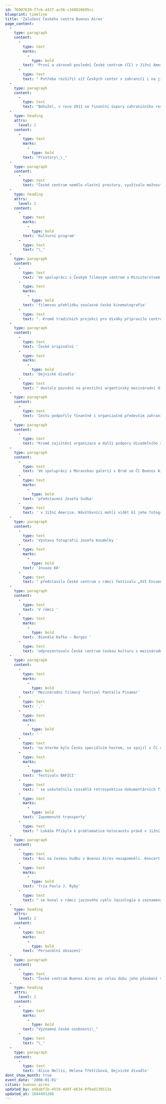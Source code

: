 ```yaml
---
id: 76907639-f7cb-4437-ac56-c348026695cc
blueprint: timeline
title: 'Založení Českého centra Buenos Aires'
page_content:
  -
    type: paragraph
    content:
      -
        type: text
        marks:
          -
            type: bold
        text: 'První a zároveň poslední České centrum (ČC) v Jižní Americe bylo otevřeno v roce 2008.'
      -
        type: text
        text: " Potřeba rozšířit síť Českých center v zahraničí i na jihoamerický kontinent byla v danou dobu žádoucí a dala tak podnět ke vzniku centra.\_"
  -
    type: paragraph
    content:
      -
        type: text
        text: "Bohužel, v roce 2011 se finanční úspory zahraničního resortu dotkly i fungování ČC Buenos Aires, a to bylo z ekonomických důvodů zrušeno. Jeho aktivity převzalo distančně ČC Madrid.\_"
  -
    type: heading
    attrs:
      level: 2
    content:
      -
        type: text
        marks:
          -
            type: bold
        text: "Prostory\_\_"
  -
    type: paragraph
    content:
      -
        type: text
        text: "České centrum nemělo vlastní prostory, využívalo možnosti užití kanceláře na Velvyslanectví České republiky v Buenos Aires.\_"
  -
    type: heading
    attrs:
      level: 2
    content:
      -
        type: text
        marks:
          -
            type: bold
        text: 'Kulturní program'
      -
        type: text
        text: "\_"
  -
    type: paragraph
    content:
      -
        type: text
        text: 'Ve spolupráci s Českým filmovým centrem a Ministerstvem kultury ČR (MK ČR) uspořádalo ČC Buenos Aires při příležitosti svého zahájení rozsáhlou '
      -
        type: text
        marks:
          -
            type: bold
        text: 'filmovou přehlídku současné české kinematografie'
      -
        type: text
        text: ". Kromě tradičních projekcí pro diváky připravilo centrum také projekce pro místní distributory a další filmové profesionály. Přehlídku zahájila gala projekce filmu Tajnosti za osobní účasti režisérky Alice Nellis.\_\_"
  -
    type: paragraph
    content:
      -
        type: text
        text: 'České originální '
      -
        type: text
        marks:
          -
            type: bold
        text: 'Dejvické divadlo'
      -
        type: text
        text: " dostalo pozvání na prestižní argentinský mezinárodní divadelní festival FIBA. Jako jediný zástupce Česka uspělo ve velké konkurenci právě Dejvické divadlo s hrou Černá díra v režii Jiřího Havelky. V Buenos Aires se odehrála tři představení před zcela vyprodaným divadlem Sarmiento.\_\_"
  -
    type: paragraph
    content:
      -
        type: text
        text: 'Cestu podpořily finančně i organizačně především zahraniční odbor MK ČR, České centrum Buenos Aires, Velvyslanectví České republiky v Argentině a další.'
  -
    type: paragraph
    content:
      -
        type: text
        text: "Kromě zajištění organizace a další podpory divadelního souboru uspořádalo ČC jako součást doprovodného programu festivalu i literární čtení Zahradní slavnosti Václava Havla.\_"
  -
    type: paragraph
    content:
      -
        type: text
        text: 'Ve spolupráci s Moravskou galerií v Brně se ČC Buenos Aires podařilo uspořádat vůbec první '
      -
        type: text
        marks:
          -
            type: bold
        text: 'představení Josefa Sudka'
      -
        type: text
        text: ' v Jižní Americe. Návštěvníci mohli vidět 61 jeho fotografií. Asi čtyři desítky snímků vyšly také v katalogu s doprovodným textem brněnského kurátora Antonína Dufka.'
  -
    type: paragraph
    content:
      -
        type: text
        text: 'Výstava fotografií Josefa Koudelky '
      -
        type: text
        marks:
          -
            type: bold
        text: 'Invaze 68'
      -
        type: text
        text: " představilo České centrum v rámci festivalu „XVI Encuentros Abiertos – Festival de la Luz“.\_\_"
  -
    type: paragraph
    content:
      -
        type: text
        text: 'V rámci '
      -
        type: text
        marks:
          -
            type: bold
        text: 'Bienále Kafka – Borges '
      -
        type: text
        text: 'odprezentovalo České centrum českou kulturu s mezinárodním odborným sympoziem.'
  -
    type: paragraph
    content:
      -
        type: text
        marks:
          -
            type: bold
        text: 'Mezinárodní filmový festival Pantalla Pinamar'
      -
        type: text
        text: ','
      -
        type: text
        marks:
          -
            type: bold
        text: ' '
      -
        type: text
        text: 'na kterém bylo Česko speciálním hostem, se spojil s ČC a představil celou řadu českých filmů. Na '
      -
        type: text
        marks:
          -
            type: bold
        text: 'festivalu BAFICI'
      -
        type: text
        text: ' se uskutečnila rozsáhlá retrospektiva dokumentárních filmů Heleny Třeštíkové, na jejíž účasti se podílelo právě ČC. Projekce dokumentů '
      -
        type: text
        marks:
          -
            type: bold
        text: 'Zapomenuté transporty'
      -
        type: text
        text: " Lukáše Přibyla k problematice holocaustu právě v Jižní Americe měla neskutečný ohlas převážně mezi krajanskou komunitou.\_"
  -
    type: paragraph
    content:
      -
        type: text
        text: 'Ani na českou hudbu v Buenos Aires nezapomněli. Koncert '
      -
        type: text
        marks:
          -
            type: bold
        text: 'Tria Pavla J. Ryby'
      -
        type: text
        text: " se konal v rámci jazzového cyklu Jazzología a zaznamenal obrovský úspěch.\_"
  -
    type: heading
    attrs:
      level: 2
    content:
      -
        type: text
        marks:
          -
            type: bold
        text: 'Personální obsazení'
  -
    type: paragraph
    content:
      -
        type: text
        text: "České centrum Buenos Aires po celou dobu jeho působení vedla Daniela Čapková.\_\_"
  -
    type: heading
    attrs:
      level: 2
    content:
      -
        type: text
        marks:
          -
            type: bold
        text: "Významné české osobnosti\_"
      -
        type: text
        text: "\_"
  -
    type: paragraph
    content:
      -
        type: text
        text: 'Alice Nellis, Helena Třeštíková, Dejvické divadlo'
dont_show_month: true
event_date: '2008-01-01'
cities: buenos-aires
updated_by: e4babf1b-4519-4d9f-b634-0f0ad139513a
updated_at: 1684401208
---
```

